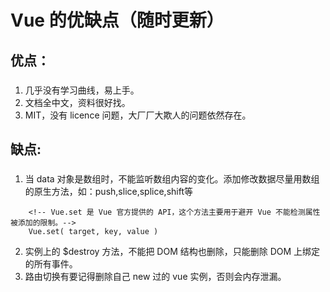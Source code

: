 # Vue 的优缺点（随时更新）
### 
## 优点：
###
1. 几乎没有学习曲线，易上手。
2. 文档全中文，资料很好找。
3. MIT，没有 licence 问题，大厂厂大欺人的问题依然存在。

## 缺点:
###
1. 当 data 对象是数组时，不能监听数组内容的变化。添加修改数据尽量用数组的原生方法，如：push,slice,splice,shift等
```
    <!-- Vue.set 是 Vue 官方提供的 API，这个方法主要用于避开 Vue 不能检测属性被添加的限制。-->
    Vue.set( target, key, value )
```
2. 实例上的 $destroy 方法，不能把 DOM 结构也删除，只能删除 DOM 上绑定的所有事件。
3. 路由切换有要记得删除自己 new 过的 vue 实例，否则会内存泄漏。
